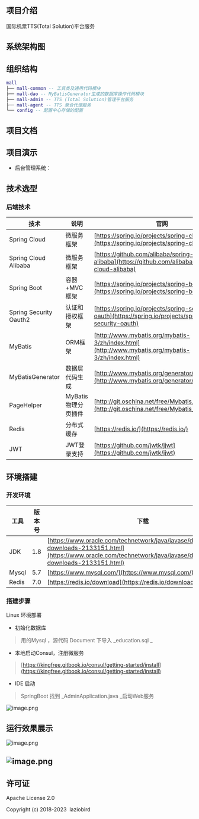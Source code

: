 
## 项目介绍
国际机票TTS(Total Solution)平台服务
## 系统架构图
## 组织结构

```lua
mall
├── mall-common -- 工具类及通用代码模块
├── mall-dao -- MyBatisGenerator生成的数据库操作代码模块
├── mall-admin -- TTS (Total Solution)管理平台服务
├── mall-agent -- TTS 聚合代理服务
└── config -- 配置中心存储的配置
```

## 项目文档

## 项目演示

- 后台管理系统：

## 技术选型

### 后端技术
| 技术 | 说明 | 官网 |
| --- | --- | --- |
| Spring Cloud | 微服务框架 | [https://spring.io/projects/spring-cloud](https://spring.io/projects/spring-cloud) |
| Spring Cloud Alibaba | 微服务框架 | [https://github.com/alibaba/spring-cloud-alibaba](https://github.com/alibaba/spring-cloud-alibaba) |
| Spring Boot | 容器+MVC框架 | [https://spring.io/projects/spring-boot](https://spring.io/projects/spring-boot) |
| Spring Security Oauth2 | 认证和授权框架 | [https://spring.io/projects/spring-security-oauth](https://spring.io/projects/spring-security-oauth) |
| MyBatis | ORM框架 | [http://www.mybatis.org/mybatis-3/zh/index.html](http://www.mybatis.org/mybatis-3/zh/index.html) |
| MyBatisGenerator | 数据层代码生成 | [http://www.mybatis.org/generator/index.html](http://www.mybatis.org/generator/index.html) |
| PageHelper | MyBatis物理分页插件 | [http://git.oschina.net/free/Mybatis_PageHelper](http://git.oschina.net/free/Mybatis_PageHelper) |
| Redis | 分布式缓存 | [https://redis.io/](https://redis.io/) |
| JWT | JWT登录支持 | [https://github.com/jwtk/jjwt](https://github.com/jwtk/jjwt) |


## 环境搭建

### 开发环境
| 工具 | 版本号 | 下载 |
| --- | --- | --- |
| JDK | 1.8 | [https://www.oracle.com/technetwork/java/javase/downloads/jdk8-downloads-2133151.html](https://www.oracle.com/technetwork/java/javase/downloads/jdk8-downloads-2133151.html) |
| Mysql | 5.7 | [https://www.mysql.com/](https://www.mysql.com/) |
| Redis | 7.0 | [https://redis.io/download](https://redis.io/download) |


### 搭建步骤
Linux 环境部署

- 初始化数据库
> 用的Mysql ，源代码 Document 下导入 _education.sql  _

- 本地启动Consul，注册微服务
> [https://kingfree.gitbook.io/consul/getting-started/install](https://kingfree.gitbook.io/consul/getting-started/install)

- IDE 启动
> SpringBoot 找到 _AdminApplication.java _启动Web服务

![image.png](https://cdn.nlark.com/yuque/0/2023/png/25529450/1673264084253-e2e5eb8f-dd7f-4291-8fee-c3d18689785a.png#averageHue=%23eaeae9&clientId=u004af954-e21a-4&crop=0&crop=0&crop=1&crop=1&from=paste&height=182&id=u1e7cb6fc&margin=%5Bobject%20Object%5D&name=image.png&originHeight=364&originWidth=2422&originalType=binary&ratio=1&rotation=0&showTitle=false&size=568162&status=done&style=none&taskId=ub976d863-3342-496c-9e90-b6b40236ddf&title=&width=1211)
## 运行效果展示
![image.png](https://cdn.nlark.com/yuque/0/2023/png/25529450/1673264139993-a85043a9-0b60-449a-8064-c9d7da576b53.png#averageHue=%23f7f6f6&clientId=u004af954-e21a-4&crop=0&crop=0&crop=1&crop=1&from=paste&height=679&id=u64290b59&margin=%5Bobject%20Object%5D&name=image.png&originHeight=1358&originWidth=2148&originalType=binary&ratio=1&rotation=0&showTitle=false&size=235139&status=done&style=none&taskId=uad46a65b-5438-42b2-9694-cb5bf5eff25&title=&width=1074)
## ![image.png](https://cdn.nlark.com/yuque/0/2023/png/25529450/1673264677715-eb617425-189c-40c0-8418-aa95fc83ffc4.png#averageHue=%23f5c027&clientId=ueb1032cc-7a0b-4&crop=0&crop=0&crop=1&crop=1&from=paste&height=386&id=uf4e2f769&margin=%5Bobject%20Object%5D&name=image.png&originHeight=772&originWidth=2406&originalType=binary&ratio=1&rotation=0&showTitle=false&size=153424&status=done&style=none&taskId=ubcf2897a-11b3-4b87-9d68-a75cf851feb&title=&width=1203)
## 许可证

Apache License 2.0

Copyright (c) 2018-2023  laziobird
